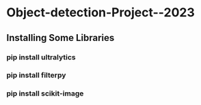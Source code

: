 # Object-detection-Project--2023

## Installing Some Libraries

 ### pip install ultralytics

### pip install filterpy

### pip install scikit-image


